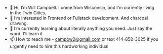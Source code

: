 - 👋 Hi, I’m Will Campbell. I come from Wisconsin, and I'm currently living in the Twin Cities. 
- 👀 I’m interested in Frontend or Fullstack development. And charcoal drawing. 
- 🌱 I’m currently learning about literally anything you need. Just say the word. I'll learn it. 
- 📫 How to reach me - campbw2@gmail.com or text 414-852-3025 if you urgently need to hire this hardworking individual

<!---
whcampbell/whcampbell is a ✨ special ✨ repository because its `README.md` (this file) appears on your GitHub profile.
You can click the Preview link to take a look at your changes.
--->
